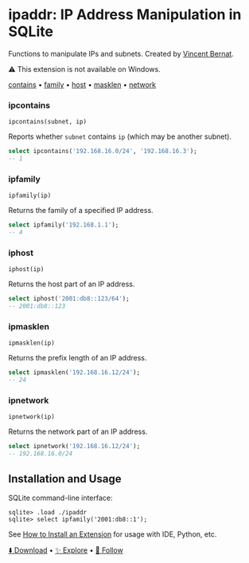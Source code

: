 # ipaddr: IP Address Manipulation in SQLite

Functions to manipulate IPs and subnets. Created by [Vincent Bernat](https://github.com/vincentbernat).

⚠️ This extension is not available on Windows.

[contains](#ipcontains) •
[family](#ipfamily) •
[host](#iphost) •
[masklen](#ipmasklen) •
[network](#ipnetwork)

### ipcontains

```text
ipcontains(subnet, ip)
```

Reports whether `subnet` contains `ip` (which may be another subnet).

```sql
select ipcontains('192.168.16.0/24', '192.168.16.3');
-- 1
```

### ipfamily

```text
ipfamily(ip)
```

Returns the family of a specified IP address.

```sql
select ipfamily('192.168.1.1');
-- 4
```

### iphost

```text
iphost(ip)
```

Returns the host part of an IP address.

```sql
select iphost('2001:db8::123/64');
-- 2001:db8::123
```

### ipmasklen

```text
ipmasklen(ip)
```

Returns the prefix length of an IP address.

```sql
select ipmasklen('192.168.16.12/24');
-- 24
```

### ipnetwork

```text
ipnetwork(ip)
```

Returns the network part of an IP address.

```sql
select ipnetwork('192.168.16.12/24');
-- 192.168.16.0/24
```

## Installation and Usage

SQLite command-line interface:

```
sqlite> .load ./ipaddr
sqlite> select ipfamily('2001:db8::1');
```

See [How to Install an Extension](install.md) for usage with IDE, Python, etc.

[⬇️ Download](https://github.com/nalgeon/sqlean/releases/latest) •
[✨ Explore](https://github.com/nalgeon/sqlean) •
[🚀 Follow](https://antonz.org/subscribe/)

